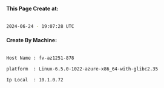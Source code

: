 
   
#### This Page Create at:

```bash

2024-06-24 - 19:07:28 UTC

```

#### Create By Machine:

```bash

Host Name : fv-az1251-878

platform  : Linux-6.5.0-1022-azure-x86_64-with-glibc2.35

Ip Local  : 10.1.0.72

```

